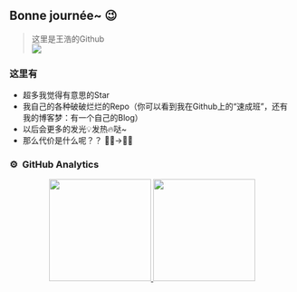 ## Bonne journée~ 😉
> 这里是王浩的Github  
![](https://komarev.com/ghpvc/?username=wanghao8fh&label=Profile%20Visits&color=blue&style=for-the-badge)


### 这里有
- 超多我觉得有意思的Star
- 我自己的各种破破烂烂的Repo（你可以看到我在Github上的“速成班”，还有我的博客梦：有一个自己的Blog）
- 以后会更多的发光💡发热🔥哒~
- 那么代价是什么呢？？ 👨‍🦱->👨‍🦲 

### ⚙️ &nbsp;GitHub Analytics

<p align="center">
<a href="https://github.com/wanghao8fh">
  <img height="180em" src="https://github-readme-stats-eight-theta.vercel.app/api?username=wanghao8fh&show_icons=true&theme=algolia&include_all_commits=true&count_private=true"/>
  <img height="180em" src="https://github-readme-stats-eight-theta.vercel.app/api/top-langs/?username=wanghao8fh&layout=compact&langs_count=8&theme=algolia"/>
</a>
</p>
